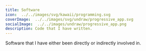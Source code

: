 ```yaml
---
title: Software
icon:  ../../images/svg/kawaii/programming.svg
coverImage:  ../../images/svg/undraw/progressive_app.svg
socialImage:  ../../images/undraw/progressive_app.png
description: Code that I have written.
---
```


Software that I have either been directly or indirectly involved in.
